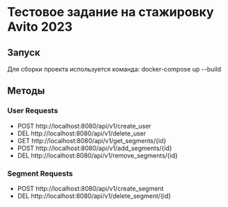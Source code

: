# Тестовое задание на стажировку Avito 2023
## Запуск
Для сборки проекта используется команда: docker-compose up --build
## Методы
### User Requests
+ POST http://localhost:8080/api/v1/create_user
+ DEL http://localhost:8080/api/v1/delete_user
+ GET http://localhost:8080/api/v1/get_segments/{id}
+ POST http://localhost:8080/api/v1/add_segments/{id}
+ DEL http://localhost:8080/api/v1/remove_segments/{id}
### Segment Requests
+ POST http://localhost:8080/api/v1/create_segment
+ DEL http://localhost:8080/api/v1/delete_segment/{id}
